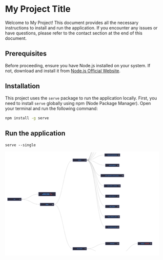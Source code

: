 # My Project Title

Welcome to My Project! This document provides all the necessary instructions to install and run the application. If you encounter any issues or have questions, please refer to the contact section at the end of this document.

## Prerequisites

Before proceeding, ensure you have Node.js installed on your system. If not, download and install it from [Node.js Official Website](https://nodejs.org/).

## Installation

This project uses the `serve` package to run the application locally. First, you need to install `serve` globally using npm (Node Package Manager). Open your terminal and run the following command:

```bash
npm install -g serve
```

## Run the application

```
serve --single
```


![Frontend Screenshot](image.png)

